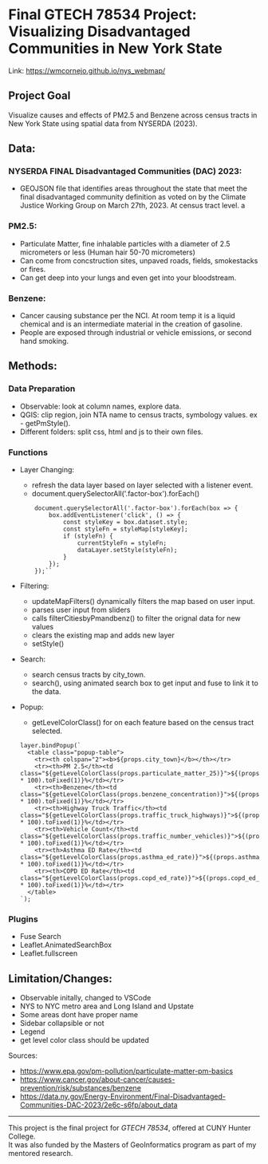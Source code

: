 # Final GTECH 78534 Project: Visualizing Disadvantaged Communities in New York State

Link: https://wmcornejo.github.io/nys_webmap/

## Project Goal 
Visualize causes and effects of PM2.5 and Benzene across census tracts in New York State using spatial data from NYSERDA (2023).

## Data:
### NYSERDA FINAL Disadvantaged Communities (DAC) 2023: 
- GEOJSON file  that identifies areas throughout the state that meet the final disadvantaged community definition as
voted on by the Climate Justice Working Group on March 27th, 2023. At census tract level.
a
### PM2.5:
- Particulate Matter, fine inhalable particles with a diameter of 2.5 micrometers or less (Human hair 50-70 micrometers)
- Can come from concstruction sites, unpaved roads, fields, smokestacks or fires.
- Can get deep into your lungs and even get into your bloodstream.

### Benzene:
- Cancer causing substance per the NCI. At room temp it is a liquid chemical and is an intermediate material in the creation of gasoline.
- People are exposed through industrial or vehicle emissions, or second hand smoking.

## Methods:

### Data Preparation
- Observable: look at column names, explore data.
- QGIS: clip region, join NTA name to census tracts, symbology values. ex - getPmStyle().
- Different folders: split css, html and js to their own files.


### Functions
- Layer Changing: 
    - refresh the data layer based on layer selected with a listener event.
    - document.querySelectorAll('.factor-box').forEach()
    ```{ojs}
        document.querySelectorAll('.factor-box').forEach(box => {
            box.addEventListener('click', () => {
                const styleKey = box.dataset.style;
                const styleFn = styleMap[styleKey];
                if (styleFn) {
                    currentStyleFn = styleFn;
                    dataLayer.setStyle(styleFn);
                }
            });
        });``
    ```
- Filtering: 
    - updateMapFilters() dynamically filters the map based on user input.
    - parses user input from sliders
    - calls filterCitiesbyPmandbenz() to filter the orignal data for new values
    - clears the existing map and adds new layer
    - setStyle()
- Search: 
    - search census tracts by city_town.
    - search(), using animated search box to get input and fuse to link it to the data.

- Popup:
    - getLevelColorClass() for on each feature based on the census tract selected.
    ```{ojs}
    layer.bindPopup(`
      <table class="popup-table">
        <tr><th colspan="2"><b>${props.city_town}</b></th></tr>
        <tr><th>PM 2.5</th><td class="${getLevelColorClass(props.particulate_matter_25)}">${(props.particulate_matter_25 * 100).toFixed(1)}%</td></tr>
        <tr><th>Benzene</th><td class="${getLevelColorClass(props.benzene_concentration)}">${(props.benzene_concentration * 100).toFixed(1)}%</td></tr>
        <tr><th>Highway Truck Traffic</th><td class="${getLevelColorClass(props.traffic_truck_highways)}">${(props.traffic_truck_highways * 100).toFixed(1)}%</td></tr>
        <tr><th>Vehicle Count</th><td class="${getLevelColorClass(props.traffic_number_vehicles)}">${(props.traffic_number_vehicles * 100).toFixed(1)}%</td></tr>
        <tr><th>Asthma ED Rate</th><td class="${getLevelColorClass(props.asthma_ed_rate)}">${(props.asthma_ed_rate * 100).toFixed(1)}%</td></tr>
        <tr><th>COPD ED Rate</th><td class="${getLevelColorClass(props.copd_ed_rate)}">${(props.copd_ed_rate * 100).toFixed(1)}%</td></tr>
      </table>
    `);

    ```
### Plugins

- Fuse Search
- Leaflet.AnimatedSearchBox
- Leaflet.fullscreen

## Limitation/Changes:
- Observable initally, changed to VSCode
- NYS to NYC metro area and Long Island and Upstate
- Some areas dont have proper name
- Sidebar collapsible or not
- Legend
- get level color class should be updated

Sources:
- https://www.epa.gov/pm-pollution/particulate-matter-pm-basics
- https://www.cancer.gov/about-cancer/causes-prevention/risk/substances/benzene
- https://data.ny.gov/Energy-Environment/Final-Disadvantaged-Communities-DAC-2023/2e6c-s6fp/about_data 

---

This project is the final project for *GTECH 78534*, offered at CUNY Hunter College.  
It was also funded by the Masters of GeoInformatics program as part of my mentored research.
